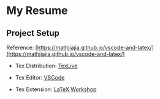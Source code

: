 # My Resume

## Project Setup

Reference: [https://mathjiajia.github.io/vscode-and-latex/](https://mathjiajia.github.io/vscode-and-latex/)

- Tex Distribution: [TexLive](https://www.tug.org/texlive/)
  
- Tex Editor: [VSCode](https://code.visualstudio.com/)

- Tex Extension: [LaTeX Workshop](https://marketplace.visualstudio.com/items?itemName=James-Yu.latex-workshop)